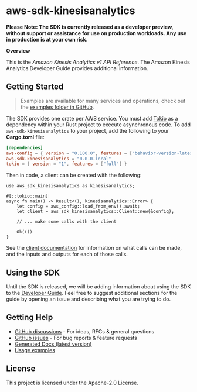# aws-sdk-kinesisanalytics

**Please Note: The SDK is currently released as a developer preview, without support or assistance for use
on production workloads. Any use in production is at your own risk.**

__Overview__

This is the _Amazon Kinesis Analytics v1 API Reference_. The Amazon Kinesis Analytics Developer Guide provides additional information.

## Getting Started

> Examples are available for many services and operations, check out the
> [examples folder in GitHub](https://github.com/awslabs/aws-sdk-rust/tree/main/examples).

The SDK provides one crate per AWS service. You must add [Tokio](https://crates.io/crates/tokio)
as a dependency within your Rust project to execute asynchronous code. To add `aws-sdk-kinesisanalytics` to
your project, add the following to your **Cargo.toml** file:

```toml
[dependencies]
aws-config = { version = "0.100.0", features = ["behavior-version-latest"] }
aws-sdk-kinesisanalytics = "0.0.0-local"
tokio = { version = "1", features = ["full"] }
```

Then in code, a client can be created with the following:

```rust,no_run
use aws_sdk_kinesisanalytics as kinesisanalytics;

#[::tokio::main]
async fn main() -> Result<(), kinesisanalytics::Error> {
    let config = aws_config::load_from_env().await;
    let client = aws_sdk_kinesisanalytics::Client::new(&config);

    // ... make some calls with the client

    Ok(())
}
```

See the [client documentation](https://docs.rs/aws-sdk-kinesisanalytics/latest/aws_sdk_kinesisanalytics/client/struct.Client.html)
for information on what calls can be made, and the inputs and outputs for each of those calls.

## Using the SDK

Until the SDK is released, we will be adding information about using the SDK to the
[Developer Guide](https://docs.aws.amazon.com/sdk-for-rust/latest/dg/welcome.html). Feel free to suggest
additional sections for the guide by opening an issue and describing what you are trying to do.

## Getting Help

* [GitHub discussions](https://github.com/awslabs/aws-sdk-rust/discussions) - For ideas, RFCs & general questions
* [GitHub issues](https://github.com/awslabs/aws-sdk-rust/issues/new/choose) - For bug reports & feature requests
* [Generated Docs (latest version)](https://awslabs.github.io/aws-sdk-rust/)
* [Usage examples](https://github.com/awslabs/aws-sdk-rust/tree/main/examples)

## License

This project is licensed under the Apache-2.0 License.

